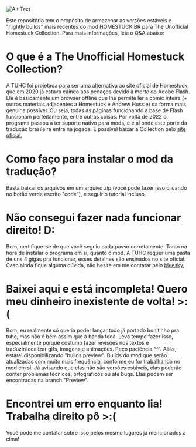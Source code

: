 ![Alt Text](https://file.garden/W_YK-xbTQ02p2TGX/the%20brazilian%20mod.png)

Este repositório tem o propósito de armazenar as versões estáveis e "nightly builds" mais recentes do mod HOMESTUCK BR para The Unofficial Homestuck Collection. Para mais informações, leia o Q&A abaixo:
# O que é a The Unofficial Homestuck Collection?
A TUHC foi projetada para ser uma alternativa ao site oficial de Homestuck, que em 2020 já estava caindo aos pedaços devido à morte do Adobe Flash. Ele é basicamente um browser offline que lhe permite ler a comic inteira (+ outros materiais adjacentes a Homestuck e Andrew Hussie) da forma mais genuína possível. Ou seja, todas as páginas funcionando a base de Flash funcionam perfeitamente, entre outras coisas. Por volta de 2022 o programa passou a ter suporte nativo para mods, e é aí onde este porte da tradução brasileira entra na jogada. É possível baixar a Collection pelo [site oficial.](https://homestuck.giovanh.com/unofficial-homestuck-collection/index.html)
# Como faço para instalar o mod da tradução?
Basta baixar os arquivos em um arquivo zip (você pode fazer isso clicando no botão verde escrito "code"), e seguir o tutorial incluso.
# Não consegui fazer nada funcionar direito! D:
Bom, certifique-se de que você seguiu cada passo corretamente. Tanto na hora de instalar o programa em si, quanto o mod. A TUHC requer uma pasta de uns 4 gigas pra funcionar, esses detalhes são ensinados no site oficial. Caso ainda fique alguma dúvida, não hesite em me contatar pelo [bluesky.](https://bsky.app/profile/homestuckbr.bsky.social)
# Baixei aqui e está incompleta! Quero meu dinheiro inexistente de volta! >:(
Bom, eu realmente só queria poder lançar tudo já portado bonitinho pra tuhc, mas não é bem assim que a banda toca. Leva tempo fazer isso, especialmente porque costumo fazer revisões nos textos e traduzir/localizar gifs, imagens e animações. Peço paciência ^^`. Aliás, estarei disponibilizando "builds preview". Builds do mod que serão atualizadas com muito mais frequência, conforme eu for trabalhando no mod em si. Já avisando que elas não são versões estáveis, elas poderão conter problemas técnicos, ortográficos ou até bugs. Elas podem ser encontradas na branch "Preview".
# Encontrei um erro enquanto lia! Trabalha direito pô >:(
Você pode me contatar sobre isso pelos mesmo lugares já mencionados a cima!
